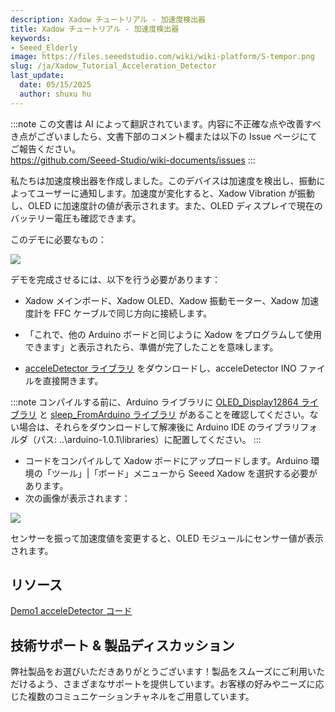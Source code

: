 ```yaml
---
description: Xadow チュートリアル - 加速度検出器
title: Xadow チュートリアル - 加速度検出器
keywords:
- Seeed_Elderly
image: https://files.seeedstudio.com/wiki/wiki-platform/S-tempor.png
slug: /ja/Xadow_Tutorial_Acceleration_Detector
last_update:
  date: 05/15/2025
  author: shuxu hu
---
```

:::note
この文書は AI によって翻訳されています。内容に不正確な点や改善すべき点がございましたら、文書下部のコメント欄または以下の Issue ページにてご報告ください。  
https://github.com/Seeed-Studio/wiki-documents/issues
:::

私たちは加速度検出器を作成しました。このデバイスは加速度を検出し、振動によってユーザーに通知します。加速度が変化すると、Xadow Vibration が振動し、OLED に加速度計の値が表示されます。また、OLED ディスプレイで現在のバッテリー電圧も確認できます。

このデモに必要なもの：

<!-- 
*   [Xadow メインボード](/Xadow_Main_Board/)

*   [Xadow OLED](/Xado_OLED_128multiply64)

*   [Xadow 振動モーター](https://wiki.seeedstudio.com/ja/Xadow_Vibrator_Motor/)

*   [Xadow 加速度計](/Xadow_3_Aixs_Accelerometer/) 
-->

![](https://files.seeedstudio.com/wiki/Xadow_Tutorial_Acceleration_Detector/img/Untitled2.jpg)

デモを完成させるには、以下を行う必要があります：

*   Xadow メインボード、Xadow OLED、Xadow 振動モーター、Xadow 加速度計を FFC ケーブルで同じ方向に接続します。

<!-- *   Xadow メインボードを Micro USB ケーブルで PC に接続します。コードをアップロードする前に、Xadow ドライバーをインストールする必要があります。具体的な操作については [こちら](/Xadow_Main_Board#Get_Start_with_Xadow_Main_Board) をクリックしてください。 -->

*   「これで、他の Arduino ボードと同じように Xadow をプログラムして使用できます」と表示されたら、準備が完了したことを意味します。

*   [acceleDetector ライブラリ](https://files.seeedstudio.com/wiki/Xadow_Tutorial_Acceleration_Detector/res/AccelerationDetector.zip) をダウンロードし、acceleDetector INO ファイルを直接開きます。

:::note
    コンパイルする前に、Arduino ライブラリに [OLED_Display12864 ライブラリ](https://files.seeedstudio.com/wiki/Xadow_Tutorial_Acceleration_Detector/res/OLED_Display12864.zip) と [sleep_FromArduino ライブラリ](https://files.seeedstudio.com/wiki/Xadow_Tutorial_Acceleration_Detector/res/Sleep_FromArduino.zip) があることを確認してください。ない場合は、それらをダウンロードして解凍後に Arduino IDE のライブラリフォルダ（パス: ..\arduino-1.0.1\libraries）に配置してください。
:::
*   コードをコンパイルして Xadow ボードにアップロードします。Arduino 環境の「ツール」|「ボード」メニューから Seeed Xadow を選択する必要があります。
*   次の画像が表示されます：

![](https://files.seeedstudio.com/wiki/Xadow_Tutorial_Acceleration_Detector/img/Demo_1_effect_picture.jpg)

センサーを振って加速度値を変更すると、OLED モジュールにセンサー値が表示されます。

## リソース

[Demo1 acceleDetector コード](https://files.seeedstudio.com/wiki/Xadow_Tutorial_Acceleration_Detector/res/AccelerationDetector.zip)

## 技術サポート & 製品ディスカッション

弊社製品をお選びいただきありがとうございます！製品をスムーズにご利用いただけるよう、さまざまなサポートを提供しています。お客様の好みやニーズに応じた複数のコミュニケーションチャネルをご用意しています。

<div class="button_tech_support_container">
<a href="https://forum.seeedstudio.com/" class="button_forum"></a> 
<a href="https://www.seeedstudio.com/contacts" class="button_email"></a>
</div>

<div class="button_tech_support_container">
<a href="https://discord.gg/eWkprNDMU7" class="button_discord"></a> 
<a href="https://github.com/Seeed-Studio/wiki-documents/discussions/69" class="button_discussion"></a>
</div>